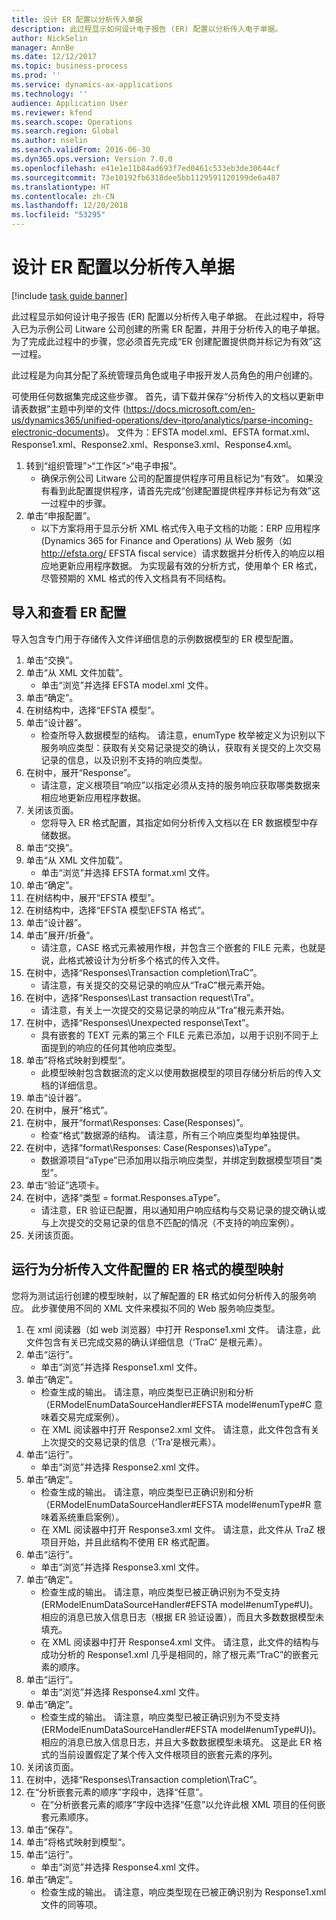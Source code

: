 ```yaml
---
title: 设计 ER 配置以分析传入单据
description: 此过程显示如何设计电子报告 (ER) 配置以分析传入电子单据。
author: NickSelin
manager: AnnBe
ms.date: 12/12/2017
ms.topic: business-process
ms.prod: ''
ms.service: dynamics-ax-applications
ms.technology: ''
audience: Application User
ms.reviewer: kfend
ms.search.scope: Operations
ms.search.region: Global
ms.author: nselin
ms.search.validFrom: 2016-06-30
ms.dyn365.ops.version: Version 7.0.0
ms.openlocfilehash: e41e1e11b84ad693f7ed0461c533eb3de30644cf
ms.sourcegitcommit: 73e10192fb6318dee5bb1129591120199de6a487
ms.translationtype: HT
ms.contentlocale: zh-CN
ms.lasthandoff: 12/20/2018
ms.locfileid: "53295"
---
```

# <a name="design-er-configurations-to-parse-incoming-documents"></a>设计 ER 配置以分析传入单据

[!include [task guide banner](../../includes/task-guide-banner.md)]

此过程显示如何设计电子报告 (ER) 配置以分析传入电子单据。 在此过程中，将导入已为示例公司 Litware 公司创建的所需 ER 配置，并用于分析传入的电子单据。 为了完成此过程中的步骤，您必须首先完成“ER 创建配置提供商并标记为有效”这一过程。

此过程是为向其分配了系统管理员角色或电子申报开发人员角色的用户创建的。 

可使用任何数据集完成这些步骤。 首先，请下载并保存“分析传入的文档以更新申请表数据”主题中列举的文件 (https://docs.microsoft.com/en-us/dynamics365/unified-operations/dev-itpro/analytics/parse-incoming-electronic-documents)。 文件为：EFSTA model.xml、EFSTA format.xml、Response1.xml、Response2.xml、Response3.xml、Response4.xml。

1. 转到“组织管理”>“工作区”>“电子申报”。
    * 确保示例公司 Litware 公司的配置提供程序可用且标记为“有效”。 如果没有看到此配置提供程序，请首先完成“创建配置提供程序并标记为有效”这一过程中的步骤。  
2. 单击“申报配置”。
    * 以下方案将用于显示分析 XML 格式传入电子文档的功能：ERP 应用程序 (Dynamics 365 for Finance and Operations) 从 Web 服务（如 http://efsta.org/ EFSTA fiscal service）请求数据并分析传入的响应以相应地更新应用程序数据。 为实现最有效的分析方式，使用单个 ER 格式，尽管预期的 XML 格式的传入文档具有不同结构。   

## <a name="import-and-review-er-configurations"></a>导入和查看 ER 配置
导入包含专门用于存储传入文件详细信息的示例数据模型的 ER 模型配置。  
1. 单击“交换”。
2. 单击“从 XML 文件加载”。
    * 单击“浏览”并选择 EFSTA model.xml 文件。  
3. 单击“确定”。
4. 在树结构中，选择“EFSTA 模型”。
5. 单击“设计器”。
    * 检查所导入数据模型的结构。 请注意，enumType 枚举被定义为识别以下服务响应类型：获取有关交易记录提交的确认，获取有关提交的上次交易记录的信息，以及识别不支持的响应类型。   
6. 在树中，展开“Response”。
    * 请注意，定义根项目“响应”以指定必须从支持的服务响应获取哪类数据来相应地更新应用程序数据。   
7. 关闭该页面。
    * 您将导入 ER 格式配置，其指定如何分析传入文档以在 ER 数据模型中存储数据。   
8. 单击“交换”。
9. 单击“从 XML 文件加载”。
    * 单击“浏览”并选择 EFSTA format.xml 文件。  
10. 单击“确定”。
11. 在树结构中，展开“EFSTA 模型”。
12. 在树结构中，选择“EFSTA 模型\EFSTA 格式”。
13. 单击“设计器”。
14. 单击”展开/折叠“。
    * 请注意，CASE 格式元素被用作根，并包含三个嵌套的 FILE 元素，也就是说，此格式被设计为分析多个格式的传入文件。  
15. 在树中，选择“Responses\Transaction completion\TraC”。
    * 请注意，有关提交的交易记录的响应从“TraC”根元素开始。   
16. 在树中，选择“Responses\Last transaction request\Tra”。
    * 请注意，有关上一次提交的交易记录的响应从“Tra”根元素开始。   
17. 在树中，选择“Responses\Unexpected response\Text”。
    * 具有嵌套的 TEXT 元素的第三个 FILE 元素已添加，以用于识别不同于上面提到的响应的任何其他响应类型。   
18. 单击”将格式映射到模型“。
    * 此模型映射包含数据流的定义以使用数据模型的项目存储分析后的传入文档的详细信息。  
19. 单击“设计器”。
20. 在树中，展开“格式”。
21. 在树中，展开“format\Responses: Case(Responses)”。
    * 检查“格式”数据源的结构。 请注意，所有三个响应类型均单独提供。   
22. 在树中，选择“format\Responses: Case(Responses)\aType”。
    * 数据源项目“aType”已添加用以指示响应类型，并绑定到数据模型项目“类型”。  
23. 单击“验证”选项卡。
24. 在树中，选择“类型 = format.Responses.aType”。
    * 请注意，ER 验证已配置，用以通知用户响应结构与交易记录的提交确认或与上次提交的交易记录的信息不匹配的情况（不支持的响应案例）。   
25. 关闭该页面。

## <a name="run-model-mapping-of-er-format-configured-for-parsing-incoming-files"></a>运行为分析传入文件配置的 ER 格式的模型映射
您将为测试运行创建的模型映射，以了解配置的 ER 格式如何分析传入的服务响应。 此步骤使用不同的 XML 文件来模拟不同的 Web 服务响应类型。   
1. 在 xml 阅读器（如 web 浏览器）中打开 Response1.xml 文件。 请注意，此文件包含有关已完成交易的确认详细信息（‘TraC’ 是根元素）。   
2. 单击“运行”。
    * 单击“浏览”并选择 Response1.xml 文件。  
3. 单击“确定”。
    * 检查生成的输出。 请注意，响应类型已正确识别和分析（ERModelEnumDataSourceHandler#EFSTA model#enumType#C 意味着交易完成案例）。   
    * 在 XML 阅读器中打开 Response2.xml 文件。 请注意，此文件包含有关上次提交的交易记录的信息（‘Tra’是根元素）。   
4. 单击“运行”。
    * 单击“浏览”并选择 Response2.xml 文件。  
5. 单击“确定”。
    * 检查生成的输出。 请注意，响应类型已正确识别和分析（ERModelEnumDataSourceHandler#EFSTA model#enumType#R 意味着系统重启案例）。   
    * 在 XML 阅读器中打开 Response3.xml 文件。 请注意，此文件从 TraZ 根项目开始，并且此结构不使用 ER 格式配置。   
6. 单击“运行”。
    * 单击“浏览”并选择 Response3.xml 文件。  
7. 单击“确定”。
    * 检查生成的输出。 请注意，响应类型已被正确识别为不受支持 (ERModelEnumDataSourceHandler#EFSTA model#enumType#U)。 相应的消息已放入信息日志（根据 ER 验证设置），而且大多数数据模型未填充。   
    * 在 XML 阅读器中打开 Response4.xml 文件。 请注意，此文件的结构与成功分析的 Response1.xml 几乎是相同的，除了根元素“TraC”的嵌套元素的顺序。   
8. 单击“运行”。
    * 单击“浏览”并选择 Response4.xml 文件。  
9. 单击“确定”。
    * 检查生成的输出。 请注意，响应类型已被正确识别为不受支持 (ERModelEnumDataSourceHandler#EFSTA model#enumType#U))。 相应的消息已放入信息日志，并且大多数数据模型未填充。 这是此 ER 格式的当前设置假定了某个传入文件根项目的嵌套元素的序列。   
10. 关闭该页面。
11. 在树中，选择“Responses\Transaction completion\TraC”。
12. 在“分析嵌套元素的顺序”字段中，选择“任意”。
    * 在“分析嵌套元素的顺序”字段中选择“任意”以允许此根 XML 项目的任何嵌套元素顺序。  
13. 单击“保存”。
14. 单击”将格式映射到模型“。
15. 单击“运行”。
    * 单击“浏览”并选择 Response4.xml 文件。  
16. 单击“确定”。
    * 检查生成的输出。 请注意，响应类型现在已被正确识别为 Response1.xml 文件的同等项。  

